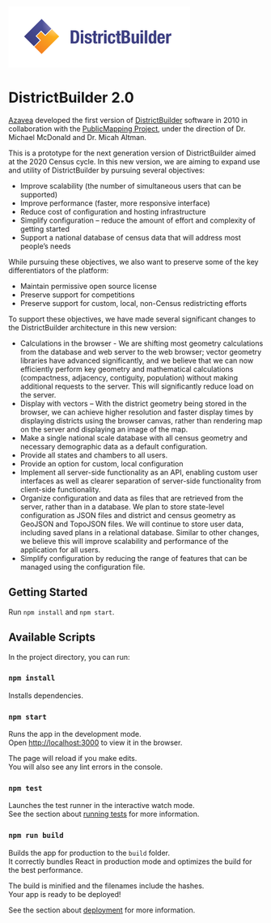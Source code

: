 ![DistrictBuilder](https://github.com/azavea/DistrictBuilder/raw/master/districtbuilder_full-color_sm.png)

# DistrictBuilder 2.0


[Azavea](http://www.azavea.com) developed the first version of [DistrictBuilder](http://www.districtbuilder.org) software in 2010 in collaboration with the [PublicMapping Project](http://www.publicmapping.org/), under the direction of Dr. Michael McDonald and Dr. Micah Altman.

This is a prototype for the next generation version of DistrictBuilder aimed at the 2020 Census cycle. In this new version, we are aiming to expand use and utility of DistrictBuilder by pursuing several objectives:

-	Improve scalability (the number of simultaneous users that can be supported) 
-	Improve performance (faster, more responsive interface)
-	Reduce cost of configuration and hosting infrastructure
-	Simplify configuration – reduce the amount of effort and complexity of getting started
-	Support a national database of census data that will address most people’s needs 

While pursuing these objectives, we also want to preserve some of the key differentiators of the platform:

-	Maintain permissive open source license
-	Preserve support for competitions
-	Preserve support for custom, local, non-Census redistricting efforts

To support these objectives, we have made several significant changes to the DistrictBuilder architecture in this new version:

-	Calculations in the browser - We are shifting most geometry calculations from the database and web server to the web browser; vector geometry libraries have advanced significantly, and we believe that we can now efficiently perform key geometry and mathematical calculations (compactness, adjacency, contiguity, population) without making additional requests to the server. This will significantly reduce load on the server.
-	Display with vectors – With the district geometry being stored in the browser, we can achieve higher resolution and faster display times by displaying districts using the browser canvas, rather than rendering map on the server and displaying an image of the map.
-	Make a single national scale database with all census geometry and necessary demographic data as a default configuration.
-	Provide all states and chambers to all users.
- Provide an option for custom, local configuration
-	Implement all server-side functionality as an API, enabling custom user interfaces as well as clearer separation of server-side functionality from client-side functionality. 
-	Organize configuration and data as files that are retrieved from the server, rather than in a database. We plan to store state-level configuration as JSON files and district and census geometry as GeoJSON and TopoJSON files. We will continue to store user data, including saved plans in a relational database. Similar to other changes, we believe this will improve scalability and performance of the application for all users.
-	Simplify configuration by reducing the range of features that can be managed using the configuration file.


## Getting Started

Run `npm install` and `npm start`.

## Available Scripts

In the project directory, you can run:

### `npm install`

Installs dependencies.

### `npm start`

Runs the app in the development mode.<br>
Open [http://localhost:3000](http://localhost:3000) to view it in the browser.

The page will reload if you make edits.<br>
You will also see any lint errors in the console.

### `npm test`

Launches the test runner in the interactive watch mode.<br>
See the section about [running tests](https://facebook.github.io/create-react-app/docs/running-tests) for more information.

### `npm run build`

Builds the app for production to the `build` folder.<br>
It correctly bundles React in production mode and optimizes the build for the best performance.

The build is minified and the filenames include the hashes.<br>
Your app is ready to be deployed!

See the section about [deployment](https://facebook.github.io/create-react-app/docs/deployment) for more information.
